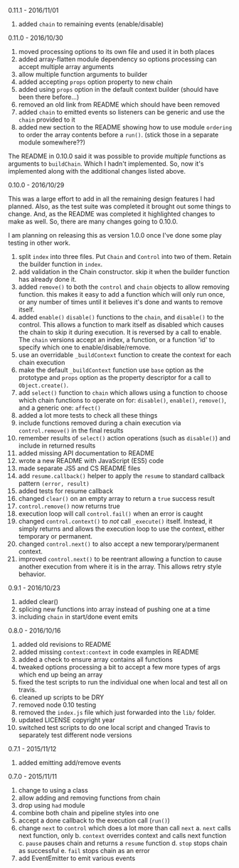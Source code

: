 
0.11.1 - 2016/11/01

1. added `chain` to remaining events (enable/disable)


0.11.0 - 2016/10/30

1. moved processing options to its own file and used it in both places
2. added array-flatten module dependency so options processing can accept multiple array arguments
3. allow multiple function arguments to builder
3. added accepting `props` option property to new chain
4. added using `props` option in the default context builder (should have been there before...)
5. removed an old link from README which should have been removed
6. added `chain` to emitted events so listeners can be generic and use the `chain` provided to it
7. added new section to the README showing how to use module `ordering` to order the array contents before a `run()`. (stick those in a separate module somewhere??)

The README in 0.10.0 said it was possible to provide *multiple* functions as arguments to `buildChain`. Which I hadn't implemented. So, now it's implemented along with the additional changes listed above.

0.10.0 - 2016/10/29

This was a large effort to add in all the remaining design features I had planned.
Also, as the test suite was completed it brought out some things to change.
And, as the README was completed it highlighted changes to make as well.
So, there are many changes going to 0.10.0.

I am planning on releasing this as version 1.0.0 once I've done some play testing in other work.

1. split `index` into three files. Put `Chain` and `Control` into two of them. Retain the builder function in `index`.
2. add validation in the Chain constructor. skip it when the builder function has already done it.
3. added `remove()` to both the `control` and `chain` objects to allow removing function. this makes it easy to add a function which will only run once, or any number of times until it believes it's done and wants to remove itself.
4. added `enable()` `disable()` functions to the `chain`, and `disable()` to the control. This allows a function to mark itself as disabled which causes the chain to skip it during execution. It is reversed by a call to enable. The `chain` versions accept an index, a function, or a function 'id' to specify which one to enable/disable/remove.
5. use an overridable `_buildContext` function to create the context for each chain execution
6. make the default `_buildContext` function use `base` option as the prototype and `props` option as the property descriptor for a call to `Object.create()`.
7. add `select()` function to `chain` which allows using a function to choose which chain functions to operate on for: `disable()`, `enable()`, `remove()`, and a generic one: `affect()`
8. added a lot more tests to check all these things
9. include functions removed during a chain execution via `control.remove()` in the final results
10. remember results of `select()` action operations (such as `disable()`) and include in returned results
11. added missing API documentation to README
12. wrote a new README with JavaScript (ES5) code
13. made separate JS5 and CS README files
14. add `resume.callback()` helper to apply the `resume` to standard callback pattern `(error, result)`
15. added tests for resume callback
16. changed `clear()` on an empty array to return a `true` success result
17. `control.remove()` now returns true
18. execution loop will call `control.fail()` when an error is caught
19. changed `control.context()` to *not* call `_execute()` itself. Instead, it simply returns and allows the execution loop to use the context, either temporary or permanent.
20. changed `control.next()` to also accept a new temporary/permanent context.
21. improved `control.next()` to be reentrant allowing a function to cause another execution from where it is in the array. This allows retry style behavior.


0.9.1 - 2016/10/23

1. added clear()
2. splicing new functions into array instead of pushing one at a time
3. including `chain` in start/done event emits


0.8.0 - 2016/10/16

1. added old revisions to README
2. added missing `context:context` in code examples in README
3. added a check to ensure array contains all functions
4. tweaked options processing a bit to accept a few more types of args which end up being an array
5. fixed the test scripts to run the individual one when local and test all on travis.
6. cleaned up scripts to be DRY
7. removed node 0.10 testing
8. removed the `index.js` file which just forwarded into the `lib/` folder.
9. updated LICENSE copyright year
10. switched test scripts to do one local script and changed Travis to separately test different node versions


0.7.1 - 2015/11/12

1. added emitting add/remove events

0.7.0 - 2015/11/11

1. change to using a class
2. allow adding and removing functions from chain
3. drop using `had` module
4. combine both chain and pipeline styles into one
5. accept a done callback to the execution call (`run()`)
6. change `next` to `control` which does a lot more than call `next`
    a. `next` calls next function, only
    b. `context` overrides context and calls next function
    c. `pause` pauses chain and returns a `resume` function
    d. `stop` stops chain as successful
    e. `fail` stops chain as an error
7. add EventEmitter to emit various events
